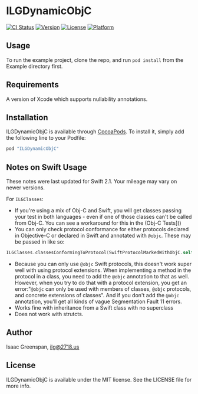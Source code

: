 # ILGDynamicObjC

[![CI Status](http://img.shields.io/travis/ilg/ILGDynamicObjC.svg?style=flat)](https://travis-ci.org/ilg/ILGDynamicObjC)
[![Version](https://img.shields.io/cocoapods/v/ILGDynamicObjC.svg?style=flat)](http://cocoapods.org/pods/ILGDynamicObjC)
[![License](https://img.shields.io/cocoapods/l/ILGDynamicObjC.svg?style=flat)](http://cocoapods.org/pods/ILGDynamicObjC)
[![Platform](https://img.shields.io/cocoapods/p/ILGDynamicObjC.svg?style=flat)](http://cocoapods.org/pods/ILGDynamicObjC)

## Usage

To run the example project, clone the repo, and run `pod install` from the Example directory first.

## Requirements
A version of Xcode which supports nullability annotations. 

## Installation

ILGDynamicObjC is available through [CocoaPods](http://cocoapods.org). To install
it, simply add the following line to your Podfile:

```ruby
pod "ILGDynamicObjC"
```

## Notes on Swift Usage

These notes were last updated for Swift 2.1. Your mileage may vary on newer versions. 

For `ILGClasses`: 

- If you're using a mix of Obj-C and Swift, you will get classes passing your test in both languages - even if one of those classes can't be called from Obj-C. You can see a workaround for this in the (Obj-C Tests]()
- You can only check protocol conformance for either protocols declared in Objective-C or declared in Swift and annotated with `@objc`. These may be passed in like so:  
```swift
ILGClasses.classesConformingToProtocol(SwiftProtocolMarkedWithObjC.self)
```
- Because you can only use `@objc` Swift protocols, this doesn't work super well with using protocol extensions. When implementing a method in the protocol in a class, you need to add the `@objc` annotation to that as well. However, when you try to do that with a protocol extension, you get an error:"`@objc` can only be used with members of classes, `@objc` protocols, and concrete extensions of classes". And if you don't add the `@objc` annotation, you'll get all kinds of vague Segmentation Fault 11 errors. 
- Works fine with inheritance from a Swift class with no superclass
- Does not work with strutcts.


## Author

Isaac Greenspan, ilg@2718.us

## License

ILGDynamicObjC is available under the MIT license. See the LICENSE file for more info.
